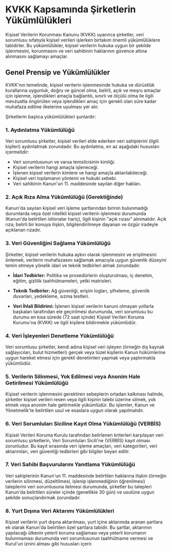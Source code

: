 # KVKK Kapsamında Şirketlerin Yükümlülükleri

Kişisel Verilerin Korunması Kanunu (KVKK) uyarınca şirketler, veri sorumlusu sıfatıyla kişisel verileri işlerken birtakım önemli yükümlülüklere tabidirler. Bu yükümlülükler, kişisel verilerin hukuka uygun bir şekilde işlenmesini, korunmasını ve veri sahibinin haklarının güvence altına alınmasını sağlamayı amaçlar.

## Genel Prensip ve Yükümlülükler

KVKK'nın temelinde, kişisel verilerin işlenmesinde hukuka ve dürüstlük kurallarına uygunluk, doğru ve güncel olma, belirli, açık ve meşru amaçlar için işlenme, işlendikleri amaçla bağlantılı, sınırlı ve ölçülü olma ile ilgili mevzuatta öngörülen veya işlendikleri amaç için gerekli olan süre kadar muhafaza edilme ilkelerine uyulması yer alır.

Şirketlerin başlıca yükümlülükleri şunlardır:

### 1. Aydınlatma Yükümlülüğü

Veri sorumlusu şirketler, kişisel verileri elde ederken veri sahiplerini (ilgili kişileri) aydınlatmak zorundadır. Bu aydınlatma, en az aşağıdaki hususları içermelidir:

*   Veri sorumlusunun ve varsa temsilcisinin kimliği.
*   Kişisel verilerin hangi amaçla işleneceği.
*   İşlenen kişisel verilerin kimlere ve hangi amaçla aktarılabileceği.
*   Kişisel veri toplamanın yöntemi ve hukuki sebebi.
*   Veri sahibinin Kanun'un 11. maddesinde sayılan diğer hakları.

### 2. Açık Rıza Alma Yükümlülüğü (Gerektiğinde)

Kanun'da sayılan kişisel veri işleme şartlarından birinin bulunmadığı durumlarda veya özel nitelikli kişisel verilerin işlenmesi durumunda (Kanun'da belirtilen istisnalar hariç), ilgili kişinin "açık rızası" alınmalıdır. Açık rıza; belirli bir konuya ilişkin, bilgilendirilmeye dayanan ve özgür iradeyle açıklanan rızadır.

### 3. Veri Güvenliğini Sağlama Yükümlülüğü

Şirketler, kişisel verilerin hukuka aykırı olarak işlenmesini ve erişilmesini önlemek, verilerin muhafazasını sağlamak amacıyla uygun güvenlik düzeyini temin etmeye yönelik idari ve teknik tedbirleri almak zorundadır.

*   **İdari Tedbirler:** Politika ve prosedürlerin oluşturulması, iç denetim, eğitim, gizlilik taahhütnameleri, yetki matrisleri.

*   **Teknik Tedbirler:** Ağ güvenliği, erişim logları, şifreleme, güvenlik duvarları, yedekleme, sızma testleri.

*   **Veri İhlali Bildirimi:** İşlenen kişisel verilerin kanuni olmayan yollarla başkaları tarafından ele geçirilmesi durumunda, veri sorumlusu bu durumu en kısa sürede (72 saat içinde) Kişisel Verileri Koruma Kurumu'na (KVKK) ve ilgili kişilere bildirmekle yükümlüdür.

### 4. Veri İşleyenleri Denetleme Yükümlülüğü

Veri sorumlusu şirketler, kendi adına kişisel veri işleyen (örneğin dış kaynak sağlayıcıları, bulut hizmetleri) gerçek veya tüzel kişilerin Kanun hükümlerine uygun hareket etmesi için gerekli denetimleri yapmak veya yaptırmakla yükümlüdür.

### 5. Verilerin Silinmesi, Yok Edilmesi veya Anonim Hale Getirilmesi Yükümlülüğü

Kişisel verilerin işlenmesini gerektiren sebeplerin ortadan kalkması halinde, şirketler kişisel verileri resen veya ilgili kişinin talebi üzerine silmek, yok etmek veya anonim hale getirmekle yükümlüdür. Bu işlemler, Kanun ve Yönetmelik'te belirtilen usul ve esaslara uygun olarak yapılmalıdır.

### 6. Veri Sorumluları Siciline Kayıt Olma Yükümlülüğü (VERBİS)

Kişisel Verileri Koruma Kurulu tarafından belirlenen kriterleri karşılayan veri sorumlusu şirketlerin, Veri Sorumluları Sicili'ne (VERBİS) kayıt olması zorunludur. Bu kayıt sırasında veri işleme amaçları, veri kategorileri, veri aktarımları, veri güvenliği tedbirleri gibi bilgiler beyan edilir.

### 7. Veri Sahibi Başvurularını Yanıtlama Yükümlülüğü

Veri sahiplerinin Kanun'un 11. maddesinde belirtilen haklarına ilişkin (örneğin verilerin silinmesi, düzeltilmesi, işlenip işlenmediğinin öğrenilmesi) taleplerini veri sorumlusuna iletmesi durumunda, şirketler bu talepleri Kanun'da belirtilen süreler içinde (genellikle 30 gün) ve usulüne uygun şekilde sonuçlandırmak zorundadır.

### 8. Yurt Dışına Veri Aktarımı Yükümlülükleri

Kişisel verilerin yurt dışına aktarılması, yurt içine aktarımda aranan şartlara ek olarak Kanun'da belirtilen özel şartlara tabidir. Bu şartlar, aktarımın yapılacağı ülkenin yeterli koruma sağlaması veya yeterli korumanın bulunmaması durumunda veri sorumlusunun taahhütname vermesi ve Kurul'un iznini alması gibi hususları içerir.